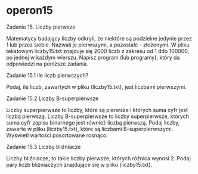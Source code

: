 # operon15
Zadanie 15. Liczby pierwsze

Matematycy badający liczby odkryli, że niektóre są podzielne jedynie przez 1 lub przez siebie. Nazwali je pierwszymi, a pozostałe - złożonymi.
W pliku tekstowym liczby15.txt znajduje się 2000 liczb z zakresu od 1 ddo 100000, po jednej w każdym wierszu. Napisz program (lub programy), który da odpowiedzi na poniższe zadania.

Zadanie 15.1 Ile liczb pierwszych?

Podaj, ile liczb, zawartych w pliku (liczby15.txt), jest liczbami pierwszymi.

Zadanie 15.2 Liczby B-superpierwsze

Liczby superpierwsze to liczby, które są pierwsze i których suma cyfr jest liczbą pierwszą. Liczby B-superpierwsze to liczby superpierwsze, których suma cyfr zapisu binarnego jest również liczbą pierwszą. Podaj liczby, zawarte w pliku (liczby15.txt), które są liczbami B-superpierwszymi. Wyświetl wartości posortowane rosnąco.

Zadanie 15.3 Liczby bliźniacze

Liczby bliźniacze, to takie liczby pierwsze, których różnica wynosi 2. Podaj pary liczb bliźniaczych znajdujące się w pliku (liczby15.txt).
